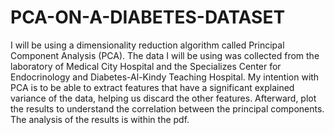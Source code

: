 # PCA-ON-A-DIABETES-DATASET

I will be using a dimensionality reduction algorithm called Principal Component Analysis (PCA).
The data I will be using was collected from the laboratory of Medical City Hospital and the Specializes Center for Endocrinology and Diabetes-Al-Kindy Teaching Hospital.
My intention with PCA is to be able to extract features that have a significant explained variance of the data, helping us discard the other features.
Afterward, plot the results to understand the correlation between the principal components.
The analysis of the results is within the pdf.
